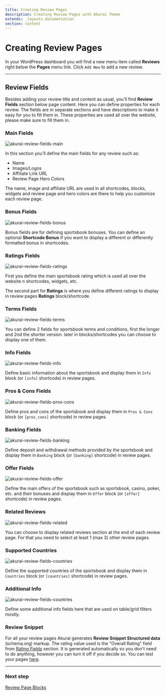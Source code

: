 ```yaml
---
title: Creating Review Pages
description: Creating Review Pages with Akurai Theme
extends: _layouts.documentation
section: content
---
```


# Creating Review Pages

In your WordPress dashboard you will find a new menu item called **Reviews** right below the **Pages** menu link. Click `Add New` to add a new review.

---

## Review Fields

Besides adding your review title and content as usual, you'll find **Review Fields** section below page content. Here you can define properties for each review. The fields are in separate sections and have descriptions to make it easy for you to fill them in. These properties are used all over the website, please make sure to fill them in.

### Main Fields

![akurai-review-fields-main](https://media.dinomatic.com/images/docs/akurai/review-fields-main.jpg)

In this section you'll define the main fields for any review such as:

- Name
- Images/Logos
- Affiliate Link URL
- Review Page Hero Colors

The name, image and affiliate URL are used in all shortcodes, blocks, widgets and review page and hero colors are there to help you customize each review page.

### Bonus Fields

![akurai-review-fields-bonus](https://media.dinomatic.com/images/docs/akurai/review-fields-bonus.jpg)

Bonus fields are for defining sportsbook bonuses. You can define an optional **Shortcode Bonus** if you want to display a different or differently formatted bonus in shortcodes.

### Ratings Fields

![akurai-review-fields-ratings](https://media.dinomatic.com/images/docs/akurai/review-fields-ratings.jpg)

First you define the main sportsbook rating which is used all over the website n shortcodes, widgets, etc.

The second part for **Ratings** is where you define different ratings to display in review pages **Ratings** block/shortcode.

### Terms Fields

![akurai-review-fields-terms](https://media.dinomatic.com/images/docs/akurai/review-fields-terms.jpg)

You can define 2 fields for sportsbook terms and conditions, first the longer and 2nd the shorter version. later in blocks/shortcodes you can choose to display one of them.

### Info Fields

![akurai-review-fields-info](https://media.dinomatic.com/images/docs/akurai/review-fields-info.jpg)

Define basic information about the sportsbook and display them in `Info` block (or `[info]` shortcode) in review pages.

### Pros & Cons Fields

![akurai-review-fields-pros-cons](https://media.dinomatic.com/images/docs/akurai/review-fields-pros-cons.jpg)

Define pros and cons of the sportsbook and display them in `Pros & Cons` block (or `[pros_cons]` shortcode) in review pages.

### Banking Fields

![akurai-review-fields-banking](https://media.dinomatic.com/images/docs/akurai/review-fields-banking.jpg)

Define deposit and withdrawal methods provided by the sportsbook and display them in `Banking` block (or `[banking]` shortcode) in review pages.

### Offer Fields

![akurai-review-fields-offer](https://media.dinomatic.com/images/docs/akurai/review-fields-offer.jpg)

Define the main offers of the sportsbook such as sportsbook, casino, poker, etc. and their bonuses and display them in `Offer` block (or `[offer]` shortcode) in review pages.

### Related Reviews

![akurai-review-fields-related](https://media.dinomatic.com/images/docs/akurai/review-fields-related.jpg)

You can choose to display related reviews section at the end of each review page. For that you need to select at least 1 (max 3) other review pages.

### Supported Countries

![akurai-review-fields-countries](https://media.dinomatic.com/images/docs/akurai/review-fields-countries.jpg)

Define the supported countries of the sportsbook and display them in `Countries` block (or `[countries]` shortcode) in review pages.

### Additional Info

![akurai-review-fields-countries](https://media.dinomatic.com/images/docs/akurai/review-fields-additional-info.jpg)

Define some additional info fields here that are used on table/grid filters mostly.


### Review Snippet

For all your review pages Akurai generates **Review Snippet Structured data** (schema.org) markup. The rating value used is the "Overall Rating" field from [Rating Fields](#ratings-fields) section. It is generated automatically so you don't need to do anything, however you can turn it off if you decide so. You can test your pages [here](https://search.google.com/structured-data/testing-tool).

---

### Next step

[Review Page Blocks](/docs/akurai/review-page-templates/)

